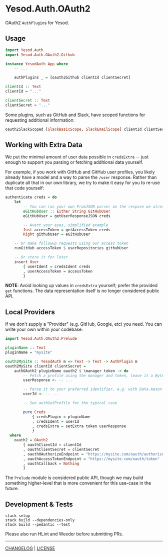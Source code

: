 # Yesod.Auth.OAuth2

OAuth2 `AuthPlugin`s for Yesod.

## Usage

```hs
import Yesod.Auth
import Yesod.Auth.OAuth2.Github

instance YesodAuth App where
    -- ...

    authPlugins _ = [oauth2Github clientId clientSecret]

clientId :: Text
clientId = "..."

clientSecret :: Text
clientSecret = "..."
```

Some plugins, such as GitHub and Slack, have scoped functions for requesting
additional information:

```hs
oauth2SlackScoped [SlackBasicScope, SlackEmailScope] clientId clientSecret
```

## Working with Extra Data

We put the minimal amount of user data possible in `credsExtra` -- just enough
to support you parsing or fetching additional data yourself.

For example, if you work with GitHub and GitHub user profiles, you likely
already have a model and a way to parse the `/user` response. Rather than
duplicate all that in our own library, we try to make it easy for you to re-use
that code yourself:

```hs
authenticate creds = do
    let
        -- You can run your own FromJSON parser on the respose we already have
        eGitHubUser :: Either String GitHubUser
        eGitHubUser = getUserResponseJSON creds

        -- Avert your eyes, simplified example
        Just accessToken = getAccessToken creds
        Right githubUser = eGitHubUser

    -- Or make followup requests using our access token
    runGitHub accessToken $ userRepositories githubUser

    -- Or store it for later
    insert User
        { userIdent = credsIdent creds
        , userAccessToken = accessToken
        }
```

**NOTE**: Avoid looking up values in `credsExtra` yourself; prefer the provided
`get` functions. The data representation itself is no longer considered public
API.

## Local Providers

If we don't supply a "Provider" (e.g. GitHub, Google, etc) you need. You can
write your own within your codebase:

```haskell
import Yesod.Auth.OAuth2.Prelude

pluginName :: Text
pluginName = "mysite"

oauth2MySite :: YesodAuth m => Text -> Text -> AuthPlugin m
oauth2MySite clientId clientSecret =
    authOAuth2 pluginName oauth2 $ \manager token -> do
        -- Fetch a profile using the manager and token, leave it a ByteString
        userResponse <- -- ...

        -- Parse it to your preferred identifier, e.g. with Data.Aeson
        userId <- -- ...

        -- See authGetProfile for the typical case

        pure Creds
            { credsPlugin = pluginName
            , credsIdent = userId
            , credsExtra = setExtra token userResponse
            }
  where
    oauth2 = OAuth2
        { oauthClientId = clientId
        , oauthClientSecret = clientSecret
        , oauthOAuthorizeEndpoint = "https://mysite.com/oauth/authorize"
        , oauthAccessTokenEndpoint = "https://mysite.com/oauth/token"
        , oauthCallback = Nothing
        }
```

The `Prelude` module is considered public API, though we may build something
higher-level that is more convenient for this use-case in the future.

## Development & Tests

```console
stack setup
stack build --dependencies-only
stack build --pedantic --test
```

Please also run HLint and Weeder before submitting PRs.

---

[CHANGELOG](./CHANGELOG.md) | [LICENSE](./LICENSE)
